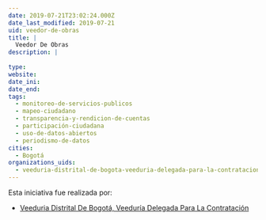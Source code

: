 ```yaml
---
date: 2019-07-21T23:02:24.000Z
date_last_modified: 2019-07-21
uid: veedor-de-obras
title: |
  Veedor De Obras
description: |
  
type: 
website: 
date_ini: 
date_end: 
tags:
  - monitoreo-de-servicios-publicos
  - mapeo-ciudadano
  - transparencia-y-rendicion-de-cuentas
  - participación-ciudadana
  - uso-de-datos-abiertos
  - periodismo-de-datos
cities: 
  - Bogotá
organizations_uids:
  - veeduria-distrital-de-bogota-veeduria-delegada-para-la-contratacion
---
```


Esta iniciativa fue realizada por:

- [Veeduria Distrital De Bogotá, Veeduría Delegada Para La Contratación](/organizaciones/veeduria-distrital-de-bogota-veeduria-delegada-para-la-contratacion)
